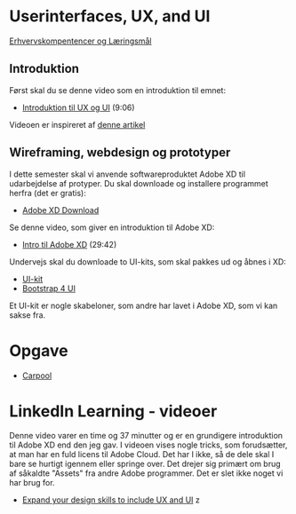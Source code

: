 # Userinterfaces, UX, and UI
[Erhvervskompentencer og Læringsmål](admin_ux_ui.md)

## Introduktion
Først skal du se denne video som en introduktion til emnet:

* [Introduktion til UX og UI](https://www.youtube.com/watch?v=suxPabcaALQ) (9:06)

Videoen er inspireret af [denne artikel](https://careerfoundry.com/en/blog/ux-design/the-difference-between-ux-and-ui-design-a-laymans-guide/)

## Wireframing, webdesign og prototyper
I dette semester skal vi anvende softwareproduktet Adobe XD til udarbejdelse af protyper. Du skal downloade og installere programmet herfra (det er gratis):

* [Adobe XD Download](https://www.adobe.com/dk/products/xd.html)


Se denne video, som giver en introduktion til Adobe XD:

* [Intro til Adobe XD](https://youtu.be/BEkzWirRA68) (29:42)

Undervejs skal du downloade to UI-kits, som skal pakkes ud og åbnes i XD:

* [UI-kit](https://www.behance.net/gallery/72045189/Responsive-Resize-Kit)
* [Bootstrap 4 UI](https://xdresources.co/resources/bootstrap-4-ui)

Et UI-kit er nogle skabeloner, som andre har lavet i Adobe XD, som vi kan sakse fra.

# Opgave
* [Carpool](./opgaver/20200130_Usability_Carpool.pdf)


# LinkedIn Learning - videoer
Denne video varer en time og 37 minutter og er en grundigere introduktion til Adobe XD end den jeg gav. I videoen vises nogle tricks, som forudsætter, at man har en fuld licens til Adobe Cloud. Det har I ikke, så de dele skal I bare se hurtigt igennem eller springe over. Det drejer sig primært om brug af såkaldte "Assets" fra andre Adobe programmer. Det er slet ikke noget vi har brug for.

* [Expand your design skills to include UX and UI](https://www.linkedin.com/learning/adobe-xd-for-designers/expand-your-design-skills-to-include-ux-and-ui?u=57077785)
z